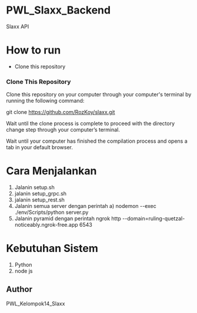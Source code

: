 # PWL_Slaxx_Backend
Slaxx API

# How to run
- Clone this repository
  
### Clone This Repository

Clone this repository on your computer through your computer's terminal by running the following command:

git clone https://github.com/RozKoy/slaxx.git

Wait until the clone process is complete to proceed with the directory change step through your computer’s terminal.

Wait until your computer has finished the compilation process and opens a tab in your default browser.

# Cara Menjalankan
1. Jalanin setup.sh
2. jalanin setup_grpc.sh
3. jalanin setup_rest.sh
4. Jalanin semua server dengan perintah
   a) nodemon --exec ./env/Scripts/python server.py
5. Jalanin pyramid dengan perintah ngrok http --domain=ruling-quetzal-noticeably.ngrok-free.app 6543

# Kebutuhan Sistem 
1. Python
2. node js

## Author
PWL_Kelompok14_Slaxx
